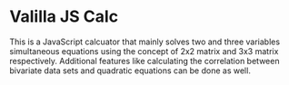 # Valilla JS Calc
This is a JavaScript calcuator that mainly solves two and three variables simultaneous equations using the concept of 2x2 matrix and 3x3 matrix respectively. Additional features like calculating the correlation between bivariate data sets and quadratic equations can be done as well.

